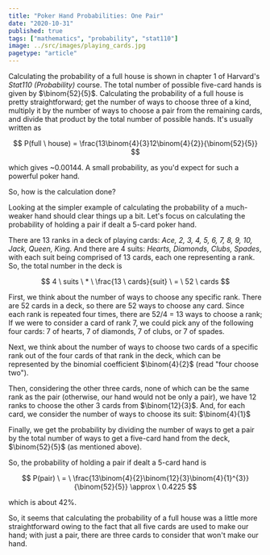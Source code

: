 ```yaml
---
title: "Poker Hand Probabilities: One Pair"
date: "2020-10-31"
published: true
tags: ["mathematics", "probability", "stat110"]
image: ../src/images/playing_cards.jpg
pagetype: "article"
---
```


Calculating the probability of a full house is shown in chapter 1 of Harvard's *Stat110 (Probability)* course. The total number of possible five-card hands is given by $\binom{52}{5}$. Calculating the probability of a full house is pretty straightforward; get the number of ways to choose three of a kind, multiply it by the number of ways to choose a pair from the remaining cards, and divide that product by the total number of possible hands. It's usually written as

$$ 
P(full \ house) = \frac{13\binom{4}{3}12\binom{4}{2}}{\binom{52}{5}}
$$

which gives ~0.00144. A small probability, as you'd expect for such a powerful poker hand. 

So, how is the calculation done? 

Looking at the simpler example of calculating the probability of a much-weaker hand should clear things up a bit. Let's focus on calculating the probability of holding a pair if dealt a 5-card poker hand. 

There are 13 ranks in a deck of playing cards: *Ace, 2, 3, 4, 5, 6, 7, 8, 9, 10, Jack, Queen, King*. And there are 4 suits: *Hearts, Diamonds, Clubs, Spades*, with each suit being comprised of 13 cards, each one representing a rank. So, the total number in the deck is 

$$
4 \ suits \ * \ \frac{13 \ cards}{suit} \ = \ 52 \ cards
$$

First, we think about the number of ways to choose any specific rank. There are 52 cards in a deck, so there are 52 ways to choose any card. Since each rank is repeated four times, there are 52/4 = 13 ways to choose a rank; If we were to consider a card of rank 7, we could pick any of the following four cards: 7 of hearts, 7 of diamonds, 7 of clubs, or 7 of spades. 

Next, we think about the number of ways to choose two cards of a specific rank out of the four cards of that rank in the deck, which can be represented by the binomial coefficient $\binom{4}{2}$ (read "four choose two").

Then, considering the other three cards, none of which can be the same rank as the pair (otherwise, our hand would not be only a pair), we have 12 ranks to choose the other 3 cards from $\binom{12}{3}$. And, for each card, we consider the number of ways to choose its suit: $\binom{4}{1}$

Finally, we get the probability by dividing the number of ways to get a pair by the total number of ways to get a five-card hand from the deck, $\binom{52}{5}$ (as mentioned above).

So, the probability of holding a pair if dealt a 5-card hand is

$$
P(pair) \ = \ \frac{13\binom{4}{2}\binom{12}{3}\binom{4}{1}^{3}}{\binom{52}{5}} \approx \ 0.4225
$$

which is about 42%.

So, it seems that calculating the probability of a full house was a little more straightforward owing to the fact that all five cards are used to make our hand; with just a pair, there are three cards to consider that won't make our hand.